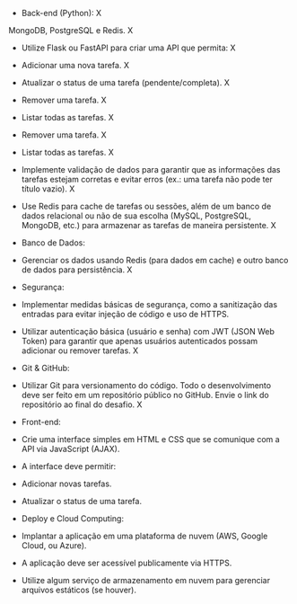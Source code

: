 - Back-end (Python): X


MongoDB, PostgreSQL e Redis. X


- Utilize Flask ou FastAPI para criar uma API que permita: X
- Adicionar uma nova tarefa. X
- Atualizar o status de uma tarefa (pendente/completa). X
- Remover uma tarefa. X
- Listar todas as tarefas. X
- Remover uma tarefa. X
- Listar todas as tarefas. X



- Implemente validação de dados para garantir que as informações das tarefas
estejam corretas e evitar erros (ex.: uma tarefa não pode ter título vazio). X

- Use Redis para cache de tarefas ou sessões, além de um banco de dados
relacional ou não de sua escolha (MySQL, PostgreSQL, MongoDB, etc.) para
armazenar as tarefas de maneira persistente. X

- Banco de Dados:
- Gerenciar os dados usando Redis (para dados em cache) e outro banco de
dados para persistência. X

- Segurança:
- Implementar medidas básicas de segurança, como a sanitização das entradas
para evitar injeção de código e uso de HTTPS.
- Utilizar autenticação básica (usuário e senha) com JWT (JSON Web Token) para
garantir que apenas usuários autenticados possam adicionar ou remover tarefas. X



- Git & GitHub:
- Utilizar Git para versionamento do código. Todo o desenvolvimento deve ser
feito em um repositório público no GitHub. Envie o link do repositório ao final do
desafio. X





- Front-end:
- Crie uma interface simples em HTML e CSS que se comunique com a API via
JavaScript (AJAX). 
- A interface deve permitir:
- Adicionar novas tarefas.
- Atualizar o status de uma tarefa.




- Deploy e Cloud Computing:
- Implantar a aplicação em uma plataforma de nuvem (AWS, Google Cloud, ou
Azure).
- A aplicação deve ser acessível publicamente via HTTPS.
- Utilize algum serviço de armazenamento em nuvem para gerenciar arquivos
estáticos (se houver).



